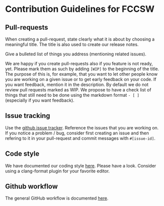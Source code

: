 # Contribution Guidelines for FCCSW

## Pull-requests

When creating a pull-request, state clearly what it is about by choosing a
meaningful title. The title is also used to create our release notes.

Give a bulleted list of things you address (mentioning related issues).

We are happy if you create pull-requests also if you feature is not ready, yet.
Please mark them as such by adding `[WIP]` to the beginning of the title. The purpose
of this is, for example, that you want to let other people know you are working
on a given issue or to get early feedback on your code. If you want feedback,
mention it in the description. By default we do not review pull requests marked
as WIP. We propose to have a check list of things that still need to be done
using the markdown format `- [ ]` (especially if you want feedback).

## Issue tracking

Use the [github issue tracker](https://github.com/HEP-FCC/FCCSW/issues). Reference
the issues that you are working on. If you notice a problem / bug, consider first
creating an issue and then refering to it in your pull-request and commit
messages with `#[issue-id]`.

## Code style

We have documented our coding style [here](https://github.com/HEP-FCC/FCCSW/blob/master/doc/CppCodingStyleGuidelines.md).
Please have a look. Consider using a clang-format plugin for your favorite editor.

## Github workflow

The general GitHub workflow is documented [here](http://fccsw.web.cern.ch/fccsw/tutorials/fcc-tutorials/FccSoftwareGit.html).

